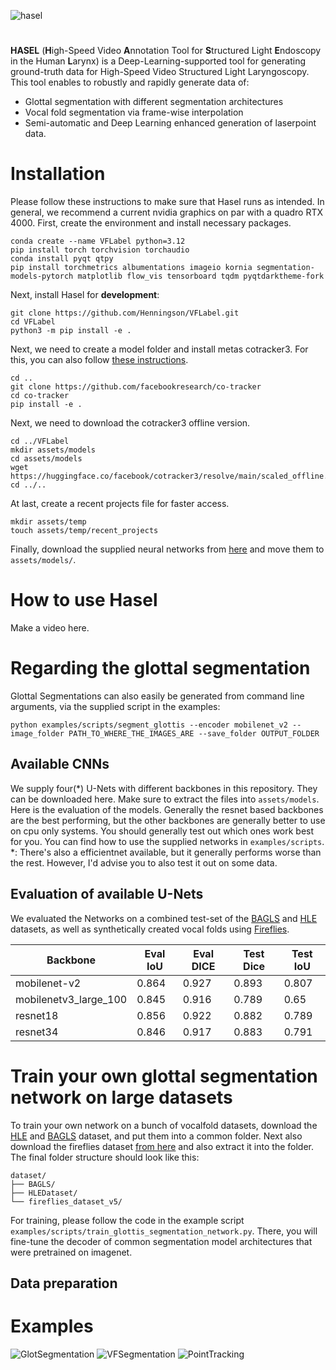 ![hasel](https://github.com/user-attachments/assets/eac052b4-affd-4f99-9758-9b05f36ca074)
#
**HASEL** (**H**igh-Speed Video **A**nnotation Tool for **S**tructured Light **E**ndoscopy in the Human **L**arynx) is a Deep-Learning-supported tool for generating ground-truth data for High-Speed Video Structured Light Laryngoscopy.
This tool enables to robustly and rapidly generate data of:
* Glottal segmentation with different segmentation architectures
* Vocal fold segmentation via frame-wise interpolation
* Semi-automatic and Deep Learning enhanced generation of laserpoint data.





# Installation
Please follow these instructions to make sure that Hasel runs as intended.
In general, we recommend a current nvidia graphics on par with a quadro RTX 4000.
First, create the environment and install necessary packages.
```
conda create --name VFLabel python=3.12
pip install torch torchvision torchaudio
conda install pyqt qtpy
pip install torchmetrics albumentations imageio kornia segmentation-models-pytorch matplotlib flow_vis tensorboard tqdm pyqtdarktheme-fork
```

Next, install Hasel for **development**:
```
git clone https://github.com/Henningson/VFLabel.git
cd VFLabel
python3 -m pip install -e .
```
  
Next, we need to create a model folder and install metas cotracker3.
For this, you can also follow [these instructions](https://github.com/facebookresearch/co-tracker?tab=readme-ov-file#installation-instructions).
```
cd ..
git clone https://github.com/facebookresearch/co-tracker
cd co-tracker
pip install -e .
```

Next, we need to download the cotracker3 offline version.
```
cd ../VFLabel
mkdir assets/models
cd assets/models
wget https://huggingface.co/facebook/cotracker3/resolve/main/scaled_offline.pth
cd ../..
```

At last, create a recent projects file for faster access.
```
mkdir assets/temp
touch assets/temp/recent_projects
```


Finally, download the supplied neural networks from [here](https://drive.google.com/drive/folders/1U525TcxZ1nhIp5yNJiyW-avK6qZG4rVV?usp=sharing) and move them to ```assets/models/```.

# How to use Hasel
Make a video here.



# Regarding the  glottal segmentation
Glottal Segmentations can also easily be generated from command line arguments, via the supplied script in the examples:
```
python examples/scripts/segment_glottis --encoder mobilenet_v2 --image_folder PATH_TO_WHERE_THE_IMAGES_ARE --save_folder OUTPUT_FOLDER
```

##  Available CNNs
We supply four(*) U-Nets with different backbones in this repository.
They can be downloaded here. Make sure to extract the files into ```assets/models```.
Here is the evaluation of the models.
Generally the resnet based backbones are the best performing, but the other backbones are generally better to use on cpu only systems.
You should generally test out which ones work best for you.
You can find how to use the supplied networks in ```examples/scripts```.
*: There's also a efficientnet available, but it generally performs worse than the rest. However, I'd advise you to also test it out on some data.


## Evaluation of available U-Nets
We evaluated the Networks on a combined test-set of the [BAGLS](https://www.bagls.org/) and [HLE](https://github.com/Henningson/HLEDataset) datasets, as well as synthetically created vocal folds using [Fireflies](https://github.com/Henningson/Fireflies).

| Backbone | Eval IoU | Eval DICE | Test Dice | Test IoU |
|----------|----------|----------|----------|----------|
| mobilenet-v2             | 0.864   | 0.927   | 0.893  | 0.807   |
| mobilenetv3_large_100    | 0.845   | 0.916  | 0.789  | 0.65  |
| resnet18                 | 0.856 | 0.922  | 0.882  | 0.789  |
| resnet34                 | 0.846  | 0.917  | 0.883 | 0.791  |




# Train your own glottal segmentation network on large datasets
To train your own network on a bunch of vocalfold datasets, download the [HLE](https://github.com/Henningson/HLEDataset) and [BAGLS](https://www.bagls.org/) dataset, and put them into a common folder.
Next also download the fireflies dataset [from here](google.com) and also extract it into the folder.
The final folder structure should look like this:
```
dataset/
├── BAGLS/
├── HLEDataset/
└── fireflies_dataset_v5/
```
For training, please follow the code in the example script ```examples/scripts/train_glottis_segmentation_network.py```.
There, you will fine-tune the decoder of common segmentation model architectures that were pretrained on imagenet.


## Data preparation


# Examples

![GlotSegmentation](https://github.com/user-attachments/assets/bc77784e-d4ce-4dd8-a725-cfed5569b6bf)
![VFSegmentation](https://github.com/user-attachments/assets/ccc7a8ec-75cc-4073-afe1-7af80db5f443)
![PointTracking](https://github.com/user-attachments/assets/fccfdc43-069c-4751-92b8-9145ad257ee0)
